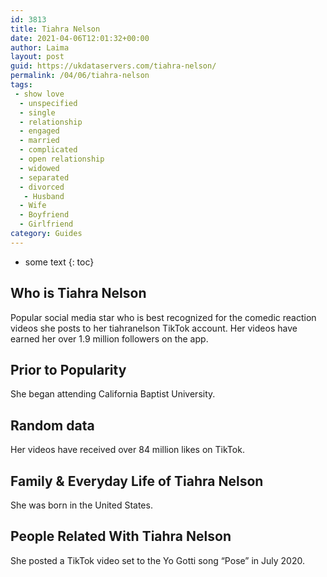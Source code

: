```yaml
---
id: 3813
title: Tiahra Nelson
date: 2021-04-06T12:01:32+00:00
author: Laima
layout: post
guid: https://ukdataservers.com/tiahra-nelson/
permalink: /04/06/tiahra-nelson
tags:
 - show love
  - unspecified
  - single
  - relationship
  - engaged
  - married
  - complicated
  - open relationship
  - widowed
  - separated
  - divorced
   - Husband
  - Wife
  - Boyfriend
  - Girlfriend
category: Guides
---
```


* some text
{: toc}


## Who is Tiahra Nelson
                  
                  
                  
Popular social media star who is best recognized for the comedic reaction videos she posts to her tiahranelson TikTok account. Her videos have earned her over 1.9 million followers on the app. 
                  
              
            
              
            
                
                
                
## Prior to Popularity
                  
                  
                  
She began attending California Baptist University. 
                  
              
            
              
            
                
                
                
## Random data
                  
                  
                  
Her videos have received over 84 million likes on TikTok. 
                  
              
            
              
            
                
                
                
## Family & Everyday Life of Tiahra Nelson
                  
                  
                  
She was born in the United States. 
                  
              
            
              
            
                
                
                
## People Related With Tiahra Nelson
                  
                  
                  
She posted a TikTok video set to the Yo Gotti song &#8220;Pose&#8221; in July 2020. 
                  
              
            
              
            
                
              
            
              
              
            
            
              
            
          
          
          